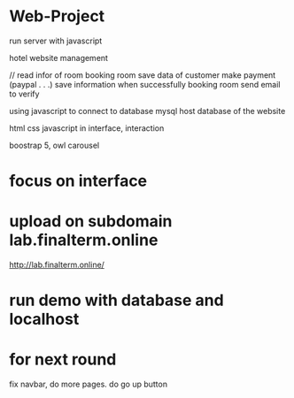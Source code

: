 # Web-Project

run server with javascript

hotel website management

// read infor of room
booking room
save data of customer
make payment (paypal . . .)
save information when successfully booking room 
send email to verify 


using javascript to connect to database
mysql host database of the website

html css javascript in interface, interaction

boostrap 5, owl carousel
# focus on interface


# upload on subdomain lab.finalterm.online
http://lab.finalterm.online/

# run demo with database and localhost

# for next round
fix navbar, do more pages. 
do go up button


